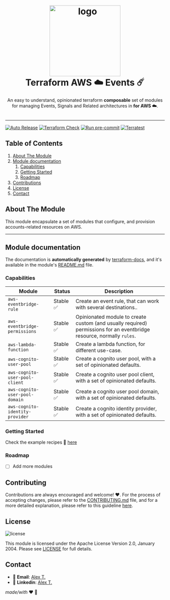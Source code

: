 <h1 align="center">
  <img alt="logo" src="https://forum.huawei.com/enterprise/en/data/attachment/forum/202204/21/120858nak5g1epkzwq5gcs.png" width="224px"/><br/>
  Terraform AWS ☁️ Events ☄️
</h1>
<p align="center">An easy to understand, opinionated terraform <b>composable</b> set of modules for managing Events, Signals and Related architectures  in <b> for AWS ☁️</b>.<br/><br/>

---

[![Auto Release](https://github.com/Excoriate/vault-labs/actions/workflows/release.yml/badge.svg)](https://github.com/Excoriate/vault-labs/actions/workflows/release.yml)
[![Terraform Check](https://github.com/Excoriate/terraform-registry-aws-accounts-creator/actions/workflows/ci-check-terraform.yml/badge.svg)](https://github.com/Excoriate/terraform-registry-aws-accounts-creator/actions/workflows/ci-check-terraform.yml)
[![Run pre-commit](https://github.com/Excoriate/terraform-registry-aws-accounts-creator/actions/workflows/ci-check-precommit.yml/badge.svg)](https://github.com/Excoriate/terraform-registry-aws-accounts-creator/actions/workflows/ci-check-precommit.yml)
[![Terratest](https://github.com/Excoriate/terraform-registry-aws-accounts-creator/actions/workflows/ci-pr-terratest.yml/badge.svg)](https://github.com/Excoriate/terraform-registry-aws-accounts-creator/actions/workflows/ci-pr-terratest.yml)


## Table of Contents

1. [About The Module](#about-the-module)
2. [Module documentation](#module-documentation)
   1. [Capabilities](#capabilities)
   2. [Getting Started](#getting-started)
   3. [Roadmap](#roadmap)
3. [Contributions](#contributing)
4. [License](#license)
5. [Contact](#contact)



<!-- ABOUT THE PROJECT -->
## About The Module

This module encapsulate a set of modules that configure, and provision accounts-related resources on AWS.

---


## Module documentation

The documentation is **automatically generated** by [terraform-docs](https://terraform-docs.io), and it's available in the module's [README.md](modules/default/README.md) file.

### Capabilities

| Module                          | Status   | Description                                                                                                           |
|---------------------------------|----------|-----------------------------------------------------------------------------------------------------------------------|
| `aws-eventbridge-rule`          | Stable ✅ | Create an event rule, that can work with several destinations..                                                       |
| `aws-eventbridge-permissions`   | Stable ✅ | Opinionated module to create custom (and usually required) permissions for an eventbridge resource, normally `rules`. |
| `aws-lambda-function`           | Stable ✅ | Create a lambda function, for different use-case.                                                                     |
| `aws-cognito-user-pool`         | Stable ✅ | Create a cognito user pool, with a set of opinionated defaults.                                                       |
| `aws-cognito-user-pool-client`  | Stable ✅ | Create a cognito user pool client, with a set of opinionated defaults.                                                |
| `aws-cognito-user-pool-domain`  | Stable ✅ | Create a cognito user pool domain, with a set of opinionated defaults.                                                |
| `aws-cognito-identity-provider` | Stable ✅ | Create a cognito identity provider, with a set of opinionated defaults.                                               |



### Getting Started

Check the example recipes 🥗 [here](examples)

### Roadmap

- [ ] Add more modules



## Contributing

Contributions are always encouraged and welcome! ❤️. For the process of accepting changes, please refer to the [CONTRIBUTING.md](./CONTRIBUTING.md) file, and for a more detailed explanation, please refer to this guideline [here](docs/contribution_guidelines.md).

## License

![license][badge-license]

This module is licensed under the Apache License Version 2.0, January 2004.
Please see [LICENSE] for full details.

## Contact

- 📧 **Email**: [Alex T.](mailto:alex@ideaup.cl)
- 🧳 **Linkedin**: [Alex T.](https://www.linkedin.com/in/alextorresruiz/)

_made/with_ ❤️  🤟


<!-- References -->
[LICENSE]: ./LICENSE
[badge-license]: https://img.shields.io/badge/license-Apache%202.0-brightgreen.svg
